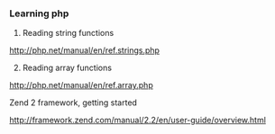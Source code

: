 ### Learning php

1. Reading string functions

http://php.net/manual/en/ref.strings.php

2. Reading array functions

http://php.net/manual/en/ref.array.php

Zend 2 framework, getting started

http://framework.zend.com/manual/2.2/en/user-guide/overview.html
